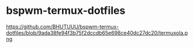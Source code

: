 # bspwm-termux-dotfiles
https://github.com/BHUTUUU/bspwm-termux-dotfiles/blob/9ada38fe94f3b75f2dccdb65e698ce40dc27dc20/termuxola.png
